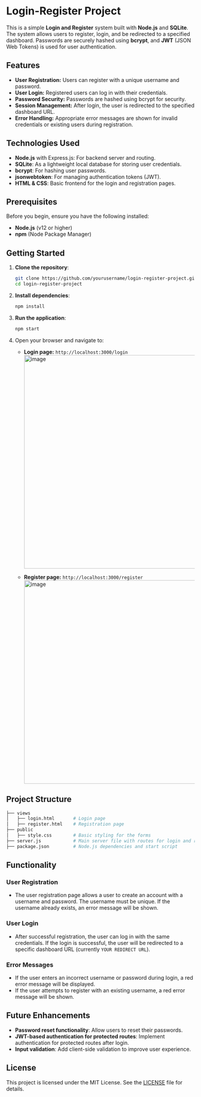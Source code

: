 
# Login-Register Project

This is a simple **Login and Register** system built with **Node.js** and **SQLite**. The system allows users to register, login, and be redirected to a specified dashboard. Passwords are securely hashed using **bcrypt**, and **JWT** (JSON Web Tokens) is used for user authentication.

## Features

- **User Registration:** Users can register with a unique username and password.
- **User Login:** Registered users can log in with their credentials.
- **Password Security:** Passwords are hashed using bcrypt for security.
- **Session Management:** After login, the user is redirected to the specified dashboard URL.
- **Error Handling:** Appropriate error messages are shown for invalid credentials or existing users during registration.

## Technologies Used

- **Node.js** with Express.js: For backend server and routing.
- **SQLite**: As a lightweight local database for storing user credentials.
- **bcrypt**: For hashing user passwords.
- **jsonwebtoken**: For managing authentication tokens (JWT).
- **HTML & CSS**: Basic frontend for the login and registration pages.

## Prerequisites

Before you begin, ensure you have the following installed:

- **Node.js** (v12 or higher)
- **npm** (Node Package Manager)

## Getting Started

1. **Clone the repository**:
    ```bash
    git clone https://github.com/yourusername/login-register-project.git
    cd login-register-project
    ```

2. **Install dependencies**:
    ```bash
    npm install
    ```

3. **Run the application**:
    ```bash
    npm start
    ```

4. Open your browser and navigate to:
    - **Login page:** `http://localhost:3000/login`
      <img width="571" alt="image" src="https://github.com/user-attachments/assets/dfb994d6-f7f3-4522-9fe9-5d2000d4ff27">

    - **Register page:** `http://localhost:3000/register`
      <img width="544" alt="image" src="https://github.com/user-attachments/assets/3b4c4d70-13bb-4187-be50-713d9b8d1e32">

## Project Structure

```bash
├── views
│   ├── login.html       # Login page
│   ├── register.html    # Registration page
├── public
│   ├── style.css        # Basic styling for the forms
├── server.js            # Main server file with routes for login and register
├── package.json         # Node.js dependencies and start script
```

## Functionality

### User Registration

- The user registration page allows a user to create an account with a username and password. The username must be unique. If the username already exists, an error message will be shown.

### User Login

- After successful registration, the user can log in with the same credentials. If the login is successful, the user will be redirected to a specific dashboard URL (currently `YOUR REDIRECT URL`).

### Error Messages

- If the user enters an incorrect username or password during login, a red error message will be displayed.
- If the user attempts to register with an existing username, a red error message will be shown.

## Future Enhancements

- **Password reset functionality**: Allow users to reset their passwords.
- **JWT-based authentication for protected routes**: Implement authentication for protected routes after login.
- **Input validation**: Add client-side validation to improve user experience.

## License

This project is licensed under the MIT License. See the [LICENSE](LICENSE) file for details.
